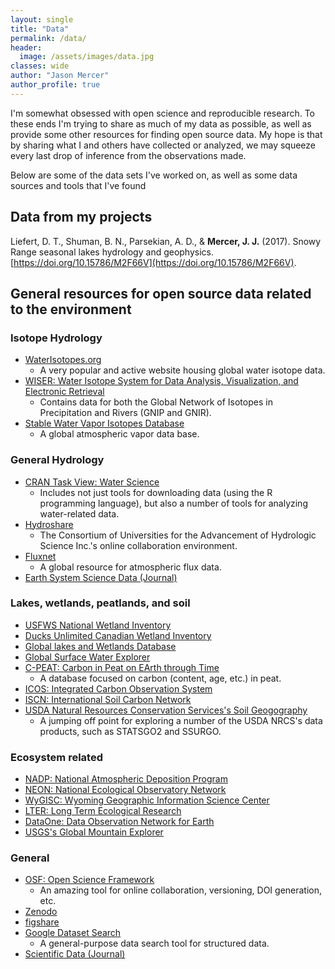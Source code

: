```yaml
---
layout: single
title: "Data"
permalink: /data/
header:
  image: /assets/images/data.jpg
classes: wide
author: "Jason Mercer"
author_profile: true
---
```


I'm somewhat obsessed with open science and reproducible research. To these ends I'm trying to share as much of my data as possible, as well as provide some other resources for finding open source data. My hope is that by sharing what I and others have collected or analyzed, we may squeeze every last drop of inference from the observations made.

Below are some of the data sets I've worked on, as well as some data sources and tools that I've found 

## Data from my projects

Liefert, D. T., Shuman, B. N., Parsekian, A. D., & __Mercer, J. J.__ (2017). Snowy Range seasonal lakes hydrology and geophysics. [https://doi.org/10.15786/M2F66V](https://doi.org/10.15786/M2F66V).

## General resources for open source data related to the environment

### Isotope Hydrology
* [WaterIsotopes.org](http://wateriso.utah.edu/waterisotopes/index.html)
  * A very popular and active website housing global water isotope data.
* [WISER: Water Isotope System for Data Analysis, Visualization, and Electronic Retrieval](http://www-naweb.iaea.org/napc/ih/IHS_resources_isohis.html)
  * Contains data for both the Global Network of Isotopes in Precipitation and Rivers (GNIP and GNIR).
* [Stable Water Vapor Isotopes Database](https://vapor-isotope.yale.edu/)
  * A global atmospheric vapor data base.

### General Hydrology

* [CRAN Task View: Water Science](https://github.com/ropensci/hydrology)
  * Includes not just tools for downloading data (using the R programming language), but also a number of tools for analyzing water-related data.
* [Hydroshare](https://www.hydroshare.org/)
  * The Consortium of Universities for the Advancement of Hydrologic Science Inc.'s online collaboration environment.
* [Fluxnet](https://daac.ornl.gov/)
  * A global resource for atmospheric flux data.
* [Earth System Science Data (Journal)](https://www.earth-system-science-data.net/index.html)

### Lakes, wetlands, peatlands, and soil

* [USFWS National Wetland Inventory](https://www.fws.gov/wetlands/data/data-download.html)
* [Ducks Unlimited Canadian Wetland Inventory](https://www.ducks.ca/initiatives/canadian-wetland-inventory/)
* [Global lakes and Wetlands Database](https://www.worldwildlife.org/pages/global-lakes-and-wetlands-database)
* [Global Surface Water Explorer](https://global-surface-water.appspot.com/)
* [C-PEAT: Carbon in Peat on EArth through Time](http://pastglobalchanges.org/ini/wg/peat-carbon/intro)
  * A database focused on carbon (content, age, etc.) in peat.
* [ICOS: Integrated Carbon Observation System](https://www.icos-cp.eu/)
* [ISCN: International Soil Carbon Network](http://iscn.fluxdata.org/)
* [USDA Natural Resources Conservation Services's Soil Geogography](https://www.nrcs.usda.gov/wps/portal/nrcs/main/soils/survey/geo/)
  * A jumping off point for exploring a number of the USDA NRCS's data products, such as STATSGO2 and SSURGO.

### Ecosystem related

* [NADP: National Atmospheric Deposition Program](https://nadp.slh.wisc.edu/)
* [NEON: National Ecological Observatory Network](http://data.neonscience.org/home)
* [WyGISC: Wyoming Geographic Information Science Center](http://www.uwyo.edu/wygisc/)
* [LTER: Long Term Ecological Research](https://lternet.edu/using-lter-data/)
* [DataOne: Data Observation Network for Earth](https://www.dataone.org/)
* [USGS's Global Mountain Explorer](https://rmgsc.cr.usgs.gov/gme/)

### General

* [OSF: Open Science Framework](https://osf.io/)
  * An amazing tool for online collaboration, versioning, DOI generation, etc.
* [Zenodo](https://zenodo.org/)
* [figshare](https://figshare.com/)
* [Google Dataset Search](https://toolbox.google.com/datasetsearch)
  * A general-purpose data search tool for structured data.
* [Scientific Data (Journal)](https://www.nature.com/sdata/)